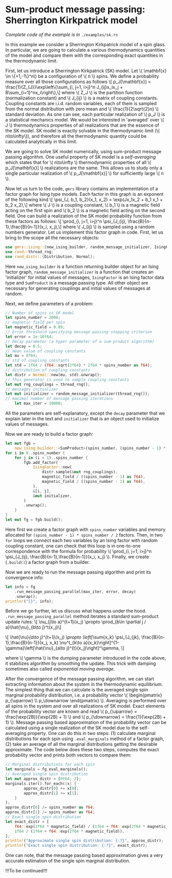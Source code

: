 # Sum-product message passing: Sherrington Kirkpatrick model

_Complete code of the example is in_ `./examples/sk.rs`

In this example we consider a Sherrington Kirkpatrick model of a spin glass. In particular, we are going to calculate a various thermodynamics quantities of the model and compare them with the corresponding exact quantities in the thermodynamic limit.

First, let us introduce a Sherrington Kirkpatrick (SK) model. Let \\( \mathbf{x} \in \\{+1,-1\\}^n\\) be a configuration of \\( n \\) spins. We define a probability measure over all those configurations as follows \\[ p_J[\mathbf{x}] =  \frac{1}{Z_{J}}\exp\left\\{\sum_{i, j=1, i>j}^n J_{ij}x_ix_j + B\sum_{i=1}^nx_i\right\\},\\] where \\( Z_J \\) is the partition function (normalization constant) and \\( J_{ij} \\) is a matrix of coupling constants. Coupling constants are i.i.d. random variables, each of them is sampled from the normal distribution with zero mean and \\( \frac{1}{2\sqrt{2}n} \\) standard deviation. As one can see, each particular realization of \\( p_J \\) is a statistical mechanics model. We would be interested in 'averaged' over \\( J \\) thermodynamics properties of all realizations that are the essence of the SK model. SK model is exactly solvable in the thermodynamic limit (\\( n\to\infty\\)), and therefore all the thermodynamic quantity could be calculated analytically in this limit.

We are going to solve SK model numerically, using sum-product message passing algorithm. One useful property of SK model is a _self-averaging_ which states that for \\( n\to\infty \\) thermodynamic properties of all \\( p_J[\mathbf{x}] \\) realizations are the same. This allows us to study only a single particular realization of \\( p_J[\mathbf{x}] \\) for sufficiently large \\( n \\).

Now let us turn to the code, `gmrs` library contains an implementation of a factor graph for Ising type models. Each factor in this graph is an exponent of the following kind \\[ \psi_{J, b_1, b_2}(x_1, x_2) = \exp(Jx_1x_2 + b_1 x_1 + b_2 x_2),\\] where \\( J \\) is a coupling constant, \\( b_1 \\) is a magnetic field acting on the first spin and \\( b_2 \\) is a magnetic field acting on the second field. One can build a realization of the SK model probability function from these factors as follows: \\[ \prod_{i, j=1, i>j}^n \psi_{J_{ij}, \frac{B}{n-1},\frac{B}{n-1}}(x_i, x_j),\\] where \\( J_{ij} \\) is sampled using a random numbers generator. Let us implement this factor graph in code. First, let us bring to the scope all the necessary objects:
```rust
use gmrs::ising::{new_ising_builder, random_message_initializer, IsingFactor, SumProduct};
use rand::thread_rng;
use rand_distr::{Distribution, Normal};
```
Here `new_ising_builder` is a function returning builder object for an Ising factor graph, `random_message_initializer` is a function that creates an 'initializer' for initial values of messages, `IsingFactor` is an Ising factor data type and `SumProduct` is a message passing type. All other object are necessary for generating couplings and initial values of messages at random.

Next, we define parameters of a problem:
```rust
// Number of spins in SK model
let spins_number = 2000;
// magnetic field per spin
let magnetic_field = 0.89;
// Error threshold specifying message passing stopping criterion
let error = 1e-10f64;
// Decay parameter (a hyper parameter of a sum-product algorithm)
let decay = 0.5;
// mean value of coupling constants
let mu = 0f64;
// std of coupling constants
let std = 1f64 / (f64::sqrt(2f64) * 2f64 * spins_number as f64);
// distribution of coupling constants
let distr = Normal::new(mu, std).unwrap();
// this generator is used to sample coupling constants
let mut rng_couplings = thread_rng();
// messages initializer
let mut initializer = random_message_initializer(thread_rng());
// maximal number of message passing iterations
    let max_iter = 10000;
```
All the parameters are self-explanatory, except the `decay` parameter that we explain later in the text and `initializer` that is an object used to initialize values of messages.

Now we are ready to build a factor graph:
```rust
let mut fgb =
    new_ising_builder::<SumProduct>(spins_number, (spins_number - 1) * spins_number / 2);
for i in 0..spins_number {
    for j in (i + 1)..spins_number {
        fgb.add_factor(
            IsingFactor::new(
                distr.sample(&mut rng_couplings),
                magnetic_field / ((spins_number - 1) as f64),
                magnetic_field / ((spins_number - 1) as f64),
            ),
            &[i, j],
            &mut initializer,
        )
        .unwrap();
    }
}
let mut fg = fgb.build();
```
Here first we create a factor graph with `spins_number` variables and memory allocated for `(spins_number - 1) * spins_number / 2` factors. Then, in two `for` loops we connect each two variables by an Ising factor with random coupling constant, one can check that this loop is in one-to-one correspondence with the formula for probability \\( \prod_{i, j=1, i>j}^n \psi_{J_{ij}, \frac{B}{n-1},\frac{B}{n-1}}(x_i, x_j) \\). Finally, we create (`.build()`) a factor graph from a builder.

Now we are ready to run the message passing algorithm and print its convergence info:
```rust
let info = fg
    .run_message_passing_parallel(max_iter, error, decay)
    .unwrap();
println!("{}", info);
```
Before we go further, let us discuss what happens under the hood. `.run_message_passing_parallel` method iterates a standard sum-product update rules:
\\[ \nu_{j\to a}^{t+1}(x_j) \propto \prod_{b\in \partial j / a}\hat{\nu}_{b\to j}^t(x_j)\\]

\\[ \hat{\nu}_{a\to j}^{t+1}(x_j) \propto \left[\sum_{x_k} \psi_{J_{jk}, \frac{B}{n-1},\frac{B}{n-1}}(x_j, x_k) \nu^t_{k\to a}(x_k)\right]^{1-\gamma}\left[\hat{\nu}_{a\to j}^{t}(x_j)\right]^\gamma, \\]


where \\( \gamma \\) is the dumping parameter introduced in the code above, it stabilizes algorithm by smoothing the update. This trick with damping sometimes also called _exponential moving average_.

After the convergence of the message passing algorithm, we can start extracting information about the system in the thermodynamic equilibrium. The simplest thing that we can calculate is the averaged single spin marginal probability distribution, i.e. a probability vector \\( \begin{pmatrix} p_{\uparrow} \\\\ p_\downarrow \end{pmatrix} \\). Averaging is performed over all spins in the system and over all realizations of SK model. Exact elements of the probability vector are known and read \\( p_{\uparrow} = \frac{\exp(2B)}{\exp(2B) + 1} \\) and \\( p_{\downarrow} = \frac{1}{\exp(2B) + 1} \\). Message passing based approximation of the probability vector can be calculated using a single realization of the SK model due to the self-averaging property. One can do this in two steps: (1) calculate marginal distributions for each spin using `.eval_marginals` method of a factor graph, (2) take an average of all the marginal distributions getting the desirable approximate. The code below does these two steps, computes the exact probability vector and prints both vectors to compare them:
```rust
// Marginal distributions for each spin
let marginals = fg.eval_marginals();
// Averaged single spin distribution
let mut approx_distr = [0f64; 2];
marginals.iter().for_each(|x| {
        approx_distr[0] += x[0];
        approx_distr[1] += x[1];
    }
);
approx_distr[0] /= spins_number as f64;
approx_distr[1] /= spins_number as f64;
// Exact single spin distribution
let exact_distr = [
    f64::exp(2f64 * magnetic_field) / (1f64 + f64::exp(2f64 * magnetic_field)),
    1f64 / (1f64 + f64::exp(2f64 * magnetic_field)),
];
println!("Approximate single spin distribution: {:?}", approx_distr);
println!("Exact single spin distribution: {:?}", exact_distr);
```
One can note, that the message passing based approximation gives a very accurate estimation of the single spin marginal distribution.

!!!To be continued!!!
